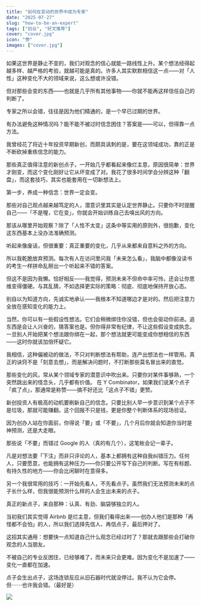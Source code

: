 ```yaml
---
title: "如何在变动的世界中成为专家"
date: "2025-07-27"
slug: "how-to-be-an-expert"
tags: ["创业", "好文推荐"]
cover: "cover.jpg"
icon: "😎"
images: ["cover.jpg"]
---
```

如果这世界是静止不变的，我们对观念的信心就能一路线性上升。某个想法经得起越多样、越严格的考验，就越可能是真的。许多人其实默默相信这一点——对「人性」这种变化不大的领域来说，这么想或许没错。



但对那些会变的东西——也就是几乎所有其他事物——你就不能再这样信任自己的判断了。



专家之所以会错，往往是因为他们精通的，是一个早已过期的世界。



有办法避免这种情况吗？能不能不被过时信念困住？答案是——可以，但得靠一点方法。



我曾经花了将近十年投资早期新创，而颇具讽刺的是，要在这领域成功，靠的正是不断砍掉重练信念的能力。



那些真正值得注意的新创点子，一开始几乎都看起来像烂主意，原因很简单：世界才刚变，而这个变化刚好让它从坏变成了对。我花了很多时间学会分辨这种「翻盘」，而这套技巧，其实也能套用在一切新想法上。



第一步，养成一种信念：世界一定会变。



那些对自己观点越来越笃定的人，潜意识里其实是认定世界静止。只要你不时提醒自己——「不是喔，它在变」，你就会开始训练自己去嗅出风的方向。



那该从哪里开始观察？除了「人性不太变」这条中等实用的原则外，很抱歉，变化这东西基本上没办法准确预测。



听起来像废话，但很重要：真正重要的变化，几乎从来都来自意料之外的方向。



所以我乾脆放弃预测。每次有人在访问里问我「未来怎么看」，我脑中都像没读书的考生一样拼命乱掰出一个听起来不错的答案。



但这不是因为我懒。恰好相反——我觉得，预测未来不但命中率可怜，还会让你思维变得僵硬。与其乱猜，不如选择更实际的策略：彻底、彻底地保持开放心态。



别自以为知道方向，先诚实地承认——我根本不知道哪边才是对的。然后把注意力全放在感知变化的能力上。



当然，你可以有一些假设性想法。它们会稍微绑住你没错，但也会驱动你前进。追东西是会让人兴奋的，猜答案也是。但你得非常有纪律，不让这些假设变成执念。
一旦别人开始把某个想法跟你绑在一起，那个想法就更可能变成你想相信的东西——这时你就该加倍怀疑它。



我相信，这种偏被动的做法，不只对判断想法有帮助，连产出想法也一样管用。真正的诀窍不是「刻意去想」，而是解决问题时，不打断那些莫名冒出来的直觉。



那些变化的风，常从某个领域专家的潜意识中吹出来。只要你对某件事够熟，一个突然跳出来的怪念头，几乎都有价值。
在 Y Combinator，如果我们说某个点子「疯了点」，那通常是称赞——搞不好还比「这点子不错」更赞。



新创投资人有极高的动机要刷新自己的信念。只要比别人早一步意识到某个点子不是垃圾，那就可能赚翻。这个回报不只是钱，更是你整个判断体系的现场验证。



因为创办人站在你面前，你得说「要」或「不要」，几个月后你就会知道你当时是神预测，还是大走眼。



那些说「不要」而错过 Google 的人（真的有几个），这笔帐会记一辈子。



凡是对想法要「下注」而非只评论的人，基本上都拥有这种自我纠错压力。任何人，只要愿意，也能拥有这种压力——你只要公开写下自己的判断。写在有标题、有持久性的地方——你会比闲聊时在意得多。



另一个我很常用的技巧：一开始先看人，不先看点子。虽然我们无法预测未来的点子长什么样，但我很能预测什么样的人会生出未来的点子。



真正的新点子，来自那种：认真、有劲、脑袋够独立的人。



当初我们其实觉得 Airbnb 是烂主意，但我们看得出来——创办人他们是那种「再怪都不会怕」的人，所以我们选择先信人、再信点子，最后押对了。



这招其实通用：想要快一点知道自己什么观念已经过时了？那就去跟那些会打破你观念的人当朋友。



不被自己的专业反困住，已经够难了，而未来只会更难。因为变化不是加速了——变化一直都在加速。



点子会生出点子，这场连锁反应从旧石器时代就没停过。我不认为它会停。
但⋯⋯也许我会错。（最好是）




![](https://prod-files-secure.s3.us-west-2.amazonaws.com/112d0858-5090-4d34-a606-b75eb8d65fd2/46476355-9cf3-4e99-9b7a-3531bc426380/1000202064.png?X-Amz-Algorithm=AWS4-HMAC-SHA256&X-Amz-Content-Sha256=UNSIGNED-PAYLOAD&X-Amz-Credential=ASIAZI2LB466VC5HJLH6%2F20250907%2Fus-west-2%2Fs3%2Faws4_request&X-Amz-Date=20250907T071109Z&X-Amz-Expires=3600&X-Amz-Security-Token=IQoJb3JpZ2luX2VjEDQaCXVzLXdlc3QtMiJHMEUCICprCbKPtF%2BJaAAec1epnQ5QNXvbDgO%2F%2F7Xlt0k7vt3EAiEAl3I7f7sAkykdNsS9Ss12tiAZ9eC4sNFZgrlVYwybSRkqiAQInf%2F%2F%2F%2F%2F%2F%2F%2F%2F%2FARAAGgw2Mzc0MjMxODM4MDUiDKPPqvJQCCo8D87XWyrcA1KVICxSxYDlDni%2F6%2FPt6Ss2KIwFkyN75s5reQOlkVmc7Xgj2bTN28m4LPAmfJzdyvfRrmfD5VVbuOeVOWKJfBfaPLoV45eXewta%2Fy40YKdzO26IsjxvEjZx58H48QqG7G%2BNx13XYcTtZQWWMn8fwdhp9exk5cp4WW4K%2FYv9%2BbQloTIGGm2rHNwHNadrhuuj4mx0WdanlJyAZ1A1LPSE5NUi%2BtiMDtvxWQ59xgQX6dnWDne8%2BbRiTm5YdhgUrCQHHLFVyYiQoSKtPV1kICTFFu4rQK7yYb7j%2BfKpNGPk%2FftgKrc25LNaig9RjWzTSliA1th1b%2BDfSxCIGfsin%2Bu3kMfB4%2BEwhl7bfexlPPtfQxC1Z42xenN4oNEKNx3aSyC4JzdGiH884r4T1js62vg%2F9aq7HBIkdZ1b8AuFCd1%2Fyu7%2F%2F23riw%2Bj8iI5fC%2Bd4cOdjoBFBGSuwgOzS7V3givUOi02uFc%2FFvhg7fFjUYJCgK1%2Bvpw4vbRuYDRLLNtmb5pHadAfD8%2Bt3E09vZqKsPzwTaPmqs0HlCHFBXNw4Q%2Bx7nd1Tol%2BM6gryRVsvMVZ9eigDYGf3FnZnrEluhnytXAJi6JOF%2FEssdWVo8b7Pee12Br1A9DwRjHfjndvZRa9MPyI9MUGOqUB9OV1dMOh%2BrOGCK6jfHArUO6noaOm1T%2FyhsFzaW6ldVHT%2BFXPQx82fkxxA6mLWUo%2BGGmFmN56OjApG%2F8YGVRfPC3GELVwc07y22pHcgFQyuckyhLJYcAsCyyRow8tGVrTTqc%2FqR4I2%2FwL4K%2BibZVCW9EXJzy9GcwL0vzhuuUhKVNt0q6LXZctCIVa%2FJuYTo%2Bp%2F%2FjHE%2BDvESg%2Bhb3g7gCSM%2FAFZF0Y&X-Amz-Signature=daf0c988d0bff63e80d049ca8662b522dc94f6e5b6a12360994a311639686090&X-Amz-SignedHeaders=host&x-amz-checksum-mode=ENABLED&x-id=GetObject)


